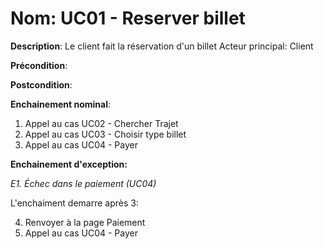 # Nom: UC01 - Reserver billet

**Description**: Le client fait la réservation d'un billet
Acteur principal: Client

**Précondition**:

**Postcondition**: 

**Enchainement nominal**:

1. Appel au cas UC02 - Chercher Trajet
2. Appel au cas UC03 - Choisir type billet
3. Appel au cas UC04 - Payer

**Enchainement d'exception:**

*E1. Échec dans le paiement (UC04)*

L'enchaiment demarre après 3:

4. Renvoyer à la page Paiement 
5. Appel au cas UC04 - Payer
   





